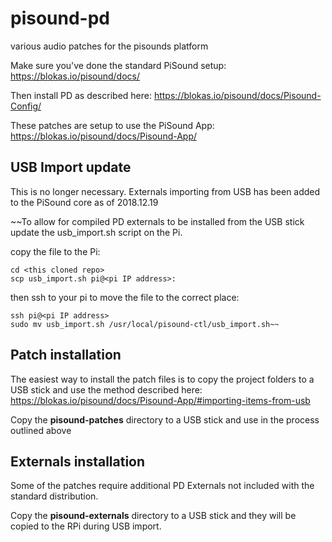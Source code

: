 # pisound-pd
various audio patches for the pisounds platform

Make sure you've done the standard PiSound setup:
https://blokas.io/pisound/docs/

Then install PD as described here:
https://blokas.io/pisound/docs/Pisound-Config/

These patches are setup to use the PiSound App:
https://blokas.io/pisound/docs/Pisound-App/

## USB Import update

This is no longer necessary. Externals importing from USB has been added to the PiSound core as of 2018.12.19

~~To allow for compiled PD externals to be installed from the USB stick update the usb_import.sh script on the Pi.

copy the file to the Pi:

    cd <this cloned repo>
    scp usb_import.sh pi@<pi IP address>:

then ssh to your pi to move the file to the correct place:

    ssh pi@<pi IP address>
    sudo mv usb_import.sh /usr/local/pisound-ctl/usb_import.sh~~


## Patch installation

The easiest way to install the patch files is to copy the project folders to a USB stick and use the method described here:
https://blokas.io/pisound/docs/Pisound-App/#importing-items-from-usb

Copy the **pisound-patches** directory to a USB stick and use in the process outlined above

## Externals installation

Some of the patches require additional PD Externals not included with the standard distribution.

Copy the **pisound-externals** directory to a USB stick and they will be copied to the RPi during USB import.
